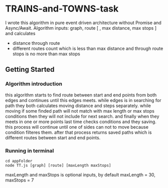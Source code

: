 # TRAINS-and-TOWNS-task
I wrote this algorithm in pure event driven architecture without Promise and Async/Await. Algorithm inputs: graph, 
route [ , max distance, max stops ] and calculates 
- distance through route 
- different routes count which is less than max distance and through route stops is no more than max stops

## Getting Started
### Algorithm introduction
this algorithm starts to find route between start and end points from both edges and continues until this edges meets. while edges is in searching for path they both calculates moving distance and steps separately. 
while moving if some finded path will not match with max length or max stops conditions then they will not include for next search.
and finally when they meets in one or more points last time checks conditions and they saving.
this process will continue until one of sides can not to move because condition filteres them. after that process returns saved paths which is different routes between start and end points.

### Running in terminal
```shell
cd appFolder
node TT.js [graph] [route] [maxLength maxStops]
```

maxLength and maxStops is optional inputs, by default maxLength = 30, maxStops = 7


